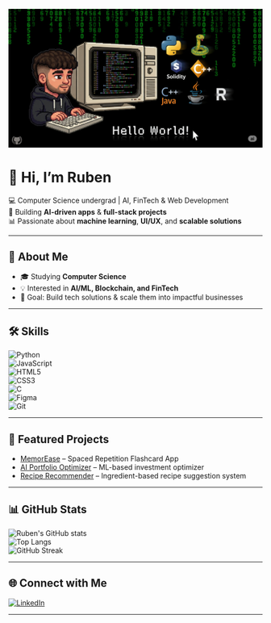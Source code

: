 ![Banner](banner.png)

# 👋 Hi, I’m Ruben  
💻 Computer Science undergrad | AI, FinTech & Web Development  
🚀 Building **AI-driven apps** & **full-stack projects**  
📊 Passionate about **machine learning**, **UI/UX**, and **scalable solutions**

---

## 🚀 About Me  
- 🎓 Studying **Computer Science**  
- 💡 Interested in **AI/ML, Blockchain, and FinTech**    
- 🎯 Goal: Build tech solutions & scale them into impactful businesses  

---

## 🛠 Skills  
![Python](https://img.shields.io/badge/Python-3776AB?style=for-the-badge&logo=python&logoColor=white)  
![JavaScript](https://img.shields.io/badge/JavaScript-F7DF1E?style=for-the-badge&logo=javascript&logoColor=black)  
![HTML5](https://img.shields.io/badge/HTML5-E34F26?style=for-the-badge&logo=html5&logoColor=white)  
![CSS3](https://img.shields.io/badge/CSS3-1572B6?style=for-the-badge&logo=css3&logoColor=white)  
![C](https://img.shields.io/badge/C-00599C?style=for-the-badge&logo=c&logoColor=white)  
![Figma](https://img.shields.io/badge/Figma-F24E1E?style=for-the-badge&logo=figma&logoColor=white)  
![Git](https://img.shields.io/badge/Git-F05032?style=for-the-badge&logo=git&logoColor=white)

---

## 📌 Featured Projects  
- [MemorEase](https://github.com/daemon-10k/SRS_Flashcard) – Spaced Repetition Flashcard App 
- [AI Portfolio Optimizer](https://github.com/your-link) – ML-based investment optimizer  
- [Recipe Recommender](https://github.com/daemon-10k/CulinAIre) – Ingredient-based recipe suggestion system  

---

## 📊 GitHub Stats  
![Ruben's GitHub stats](https://github-readme-stats.vercel.app/api?username=daemon-10k&show_icons=true&theme=radical)  
![Top Langs](https://github-readme-stats.vercel.app/api/top-langs/?username=daemon-10k&layout=compact&theme=radical)  
![GitHub Streak](https://github-readme-streak-stats.herokuapp.com/?user=daemon-10k&theme=radical)

---

## 🌐 Connect with Me  
[![LinkedIn](https://img.shields.io/badge/LinkedIn-0A66C2?style=for-the-badge&logo=linkedin&logoColor=white)](https://www.linkedin.com/in/seraphim-ruben-udjung-483b8a246/)  

---
